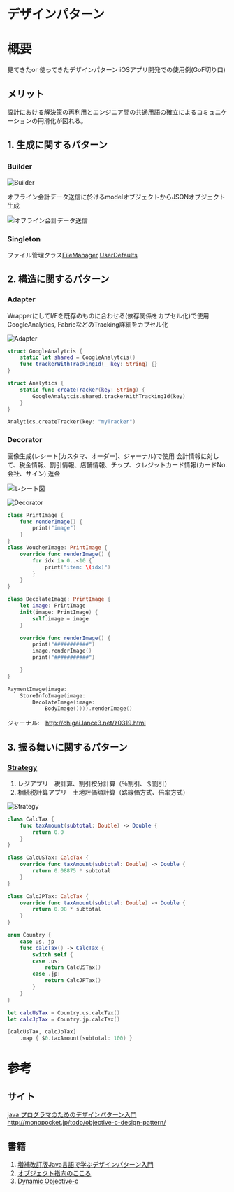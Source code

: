 # デザインパターン

# 概要
見てきたor 使ってきたデザインパターン
iOSアプリ開発での使用例(GoF切り口)

## メリット
設計における解決策の再利用とエンジニア間の共通用語の確立によるコミュニケーションの円滑化が図れる。

## 1. 生成に関するパターン
### Builder　
![Builder](img/640px-Builder_UML_class_diagram.svg.png)

オフライン会計データ送信に於けるmodelオブジェクトからJSONオブジェクト生成

![オフライン会計データ送信](img/offlineCheckDto.png)

### Singleton
ファイル管理クラス[FileManager](https://developer.apple.com/documentation/foundation/filemanager)
 [UserDefaults](https://developer.apple.com/documentation/tvmljs/userdefaults)

## 2. 構造に関するパターン
### Adapter
WrapperにしてI/Fを既存のものに合わせる(依存関係をカプセル化)で使用 GoogleAnalytics, FabricなどのTracking詳細をカプセル化

![Adapter](img/640px-Adapter_using_delegation_UML_class_diagram.svg.png)
```swift
struct GoogleAnalytcis {
    static let shared = GoogleAnalytcis()
    func trackerWithTrackingId(_ key: String) {}
}

struct Analytics {
    static func createTracker(key: String) {
        GoogleAnalytcis.shared.trackerWithTrackingId(key)
    }
}

Analytics.createTracker(key: "myTracker")
```

### Decorator
画像生成(レシート[カスタマ、オーダー]、ジャーナル)で使用
会計情報に対して、税金情報、割引情報、店舗情報、チップ、クレジットカード情報(カードNo. 会社、サイン)
返金


![レシート図](img/receipt.png)


![Decorator](img/606px-Decorator_UML_class_diagram.svg.png)

```swift
class PrintImage {
    func renderImage() {
        print("image")
    }
}
class VoucherImage: PrintImage {
    override func renderImage() {
        for idx in 0..<10 {
            print("item: \(idx)")
        }
    }
}

class DecolateImage: PrintImage {
    let image: PrintImage
    init(image: PrintImage) {
        self.image = image
    }

    override func renderImage() {
        print("###########")
        image.renderImage()
        print("###########")

    }
}

PaymentImage(image:
    StoreInfoImage(image:
        DecolateImage(image:
            BodyImage()))).renderImage()
```
ジャーナル:　http://chigai.lance3.net/z0319.html

## 3. 振る舞いに関するパターン

### [Strategy](https://ja.wikipedia.org/wiki/Strategy_パターン#/media/File:StrategyPatternClassDiagram.svg)
1. レジアプリ　税計算、割引按分計算（％割引、＄割引）
2. 相続税計算アプリ　土地評価額計算（路線価方式、倍率方式）

![Strategy](img/640px-StrategyPatternClassDiagram.svg.png)

```swift
class CalcTax {
    func taxAmount(subtotal: Double) -> Double {
        return 0.0
    }
}

class CalcUSTax: CalcTax {
    override func taxAmount(subtotal: Double) -> Double {
        return 0.08875 * subtotal
    }
}

class CalcJPTax: CalcTax {
    override func taxAmount(subtotal: Double) -> Double {
        return 0.08 * subtotal
    }
}

enum Country {
    case us, jp
    func calcTax() -> CalcTax {
        switch self {
        case .us:
            return CalcUSTax()
        case .jp:
            return CalcJPTax()
        }
    }
}

let calcUsTax = Country.us.calcTax()
let calcJpTax = Country.jp.calcTax()

[calcUsTax, calcJpTax]
    .map { $0.taxAmount(subtotal: 100) }
```

# 参考
## サイト
[java プログラマのためのデザインパターン入門](http://objectclub.jp/technicaldoc/pattern/DPforJavaProgrammers)
http://monopocket.jp/todo/objective-c-design-pattern/
## 書籍
1. [増補改訂版Java言語で学ぶデザインパターン入門](https://www.amazon.co.jp/%E5%A2%97%E8%A3%9C%E6%94%B9%E8%A8%82%E7%89%88Java%E8%A8%80%E8%AA%9E%E3%81%A7%E5%AD%A6%E3%81%B6%E3%83%87%E3%82%B6%E3%82%A4%E3%83%B3%E3%83%91%E3%82%BF%E3%83%BC%E3%83%B3%E5%85%A5%E9%96%80-%E7%B5%90%E5%9F%8E-%E6%B5%A9/dp/4797327030)
2. [オブジェクト指向のこころ](https://www.amazon.co.jp/オブジェクト指向のこころ-SOFTWARE-PATTERNS-アラン-シャロウェイ/dp/4621066048/ref=sr_1_1?s=books&ie=UTF8&qid=1502236388&sr=1-1&keywords=オブジェクト指向のこころ)
3. [Dynamic Objective-c](https://www.amazon.co.jp/Dynamic-Objective-C-木下-誠/dp/4861006414/ref=sr_1_1?s=books&ie=UTF8&qid=1502236924&sr=1-1&keywords=ダイナミックObjective-c)

